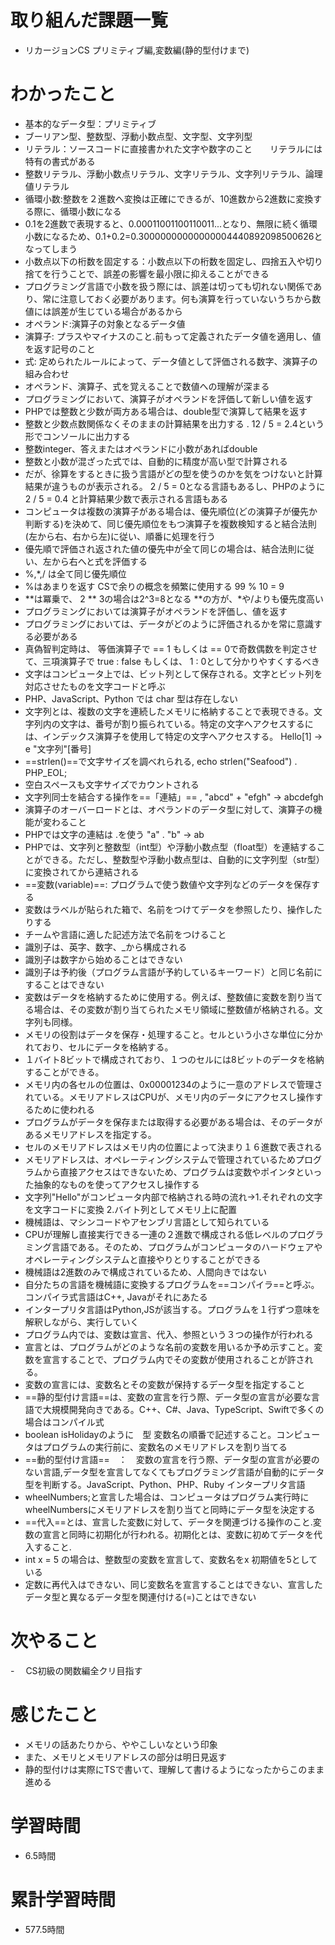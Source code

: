 # 取り組んだ課題一覧
- リカージョンCS プリミティブ編,変数編(静的型付けまで)

# わかったこと
- 基本的なデータ型：プリミティブ
- ブーリアン型、整数型、浮動小数点型、文字型、文字列型
- リテラル：ソースコードに直接書かれた文字や数字のこと　　リテラルには特有の書式がある
- 整数リテラル、浮動小数点リテラル、文字リテラル、文字列リテラル、論理値リテラル
- 循環小数:整数を２進数へ変換は正確にできるが、10進数から2進数に変換する際に、循環小数になる
- 0.1を2進数で表現すると、0.00011001100110011...となり、無限に続く循環小数になるため、0.1+0.2=0.30000000000000004440892098500626となってしまう
- 小数点以下の桁数を固定する：小数点以下の桁数を固定し、四捨五入や切り捨てを行うことで、誤差の影響を最小限に抑えることができる
- プログラミング言語で小数を扱う際には、誤差は切っても切れない関係であり、常に注意しておく必要があります。何も演算を行っていないうちから数値には誤差が生じている場合があるから
- オペランド:演算子の対象となるデータ値
- 演算子: プラスやマイナスのこと.前もって定義されたデータ値を適用し、値を返す記号のこと
- 式: 定められたルールによって、データ値として評価される数字、演算子の組み合わせ
- オペランド、演算子、式を覚えることで数値への理解が深まる
- プログラミングにおいて、演算子がオペランドを評価して新しい値を返す
- PHPでは整数と少数が両方ある場合は、double型で演算して結果を返す
- 整数と少数点数関係なくそのままの計算結果を出力する . 12 / 5 = 2.4という形でコンソールに出力する
- 整数integer、答えまたはオペランドに小数があればdouble
- 整数と小数が混ざった式では、自動的に精度が高い型で計算される
- だが、徐算をするときに扱う言語がどの型を使うのかを気をつけないと計算結果が違うものが表示される。 2 / 5 = 0となる言語もあるし、PHPのように 2 / 5 = 0.4 と計算結果少数で表示される言語もある
- コンピュータは複数の演算子がある場合は、優先順位(どの演算子が優先か判断する)を決めて、同じ優先順位をもつ演算子を複数検知すると結合法則(左から右、右から左)に従い、順番に処理を行う
- 優先順で評価され返された値の優先中が全て同じの場合は、結合法則に従い、左から右へと式を評価する
- %,*,/ は全て同じ優先順位
- %はあまりを返す CSで余りの概念を頻繁に使用する 99 % 10 = 9
- **は冪乗で、 2 ** 3の場合は2^3=8となる **の方が、*や/よりも優先度高い
- プログラミングにおいては演算子がオペランドを評価し、値を返す
- プログラミングにおいては、データがどのように評価されるかを常に意識する必要がある
- 真偽智判定時は、 等価演算子で == 1 もしくは == 0で奇数偶数を判定させて、三項演算子で true : false もしくは、 1 : 0として分かりやすくするべき
- 文字はコンピュータ上では、ビット列として保存される。文字とビット列を対応させたものを文字コードと呼ぶ
- PHP、JavaScript、Python では char 型は存在しない
- 文字列とは、複数の文字を連続したメモリに格納することで表現できる。文字列内の文字は、番号が割り振られている。特定の文字へアクセスするには、インデックス演算子を使用して特定の文字へアクセスする。 Hello[1] -> e  "文字列"[番号]
- ==strlen()==で文字サイズを調べれられる, echo strlen("Seafood") . PHP_EOL;
- 空白スペースも文字サイズでカウントされる
- 文字列同士を結合する操作を==「連結」== , "abcd" + "efgh" -> abcdefgh
- 演算子のオーバーロードとは、オペランドのデータ型に対して、演算子の機能が変わること
- PHPでは文字の連結は .を使う "a" . "b" -> ab
- PHPでは、文字列と整数型（int型）や浮動小数点型（float型）を連結することができる。ただし、整数型や浮動小数点型は、自動的に文字列型（str型）に変換されてから連結される
- ==変数(variable)==: プログラムで使う数値や文字列などのデータを保存する
- 変数はラベルが貼られた箱で、名前をつけてデータを参照したり、操作したりする
- チームや言語に適した記述方法で名前をつけること
- 識別子は、英字、数字、_から構成される
- 識別子は数字から始めることはできない
- 識別子は予約後（プログラム言語が予約しているキーワード）と同じ名前にすることはできない
- 変数はデータを格納するために使用する。例えば、整数値に変数を割り当てる場合は、その変数が割り当てられたメモリ領域に整数値が格納される。文字列も同様。
- メモリの役割はデータを保存・処理すること。セルという小さな単位に分かれており、セルにデータを格納する。
- １バイト8ビットで構成されており、１つのセルには8ビットのデータを格納することができる。
- メモリ内の各セルの位置は、0x00001234のように一意のアドレスで管理されている。メモリアドレスはCPUが、メモリ内のデータにアクセスし操作するために使われる
- プログラムがデータを保存または取得する必要がある場合は、そのデータがあるメモリアドレスを指定する。
- セルのメモリアドレスはメモリ内の位置によって決まり１６進数で表される
- メモリアドレスは、オペレーティングシステムで管理されているためプログラムから直接アクセスはできないため、プログラムは変数やポインタといった抽象的なものを使ってアクセスし操作する
- 文字列"Hello"がコンピュータ内部で格納される時の流れ→1.それぞれの文字を文字コードに変換  2.バイト列としてメモリ上に配置
- 機械語は、マシンコードやアセンブリ言語として知られている
- CPUが理解し直接実行できる一連の２進数で構成される低レベルのプログラミング言語である。そのため、プログラムがコンピュータのハードウェアやオペレーティングシステムと直接やりとりすることができる
- 機械語は2進数のみで構成されているため、人間向きではない
- 自分たちの言語を機械語に変換するプログラムを==コンパイラ==と呼ぶ。コンパイラ式言語はC++, Javaがそれにあたる
- インタープリタ言語はPython,JSが該当する。プログラムを１行ずつ意味を解釈しながら、実行していく
- プログラム内では、変数は宣言、代入、参照という３つの操作が行われる
- 宣言とは、プログラムがどのような名前の変数を用いるか予め示すこと。変数を宣言することで、プログラム内でその変数が使用されることが許される。
- 変数の宣言には、変数名とその変数が保持するデータ型を指定すること
- ==静的型付け言語==は、変数の宣言を行う際、データ型の宣言が必要な言語で大規模開発向きである。C++、C#、Java、TypeScript、Swiftで多くの場合はコンパイル式
- boolean isHolidayのように　型 変数名の順番で記述すること。コンピュータはプログラムの実行前に、変数名のメモリアドレスを割り当てる
- ==動的型付け言語==　：　変数の宣言を行う際、データ型の宣言が必要のない言語,データ型を宣言してなくてもプログラミング言語が自動的にデータ型を判断する。JavaScript、Python、PHP、Ruby インタープリタ言語
- wheelNumbers;と宣言した場合は、コンピュータはプログラム実行時にwheelNumbersにメモリアドレスを割り当てと同時にデータ型を決定する
- ==代入==とは、宣言した変数に対して、データを関連づける操作のこと.変数の宣言と同時に初期化が行われる。初期化とは、変数に初めてデータを代入すること.
- int x = 5 の場合は、整数型の変数を宣言して、変数名をx 初期値を5としている
- 定数に再代入はできない、同じ変数名を宣言することはできない、宣言したデータ型と異なるデータ型を関連付ける(=)ことはできない



# 次やること
-　 CS初級の関数編全クリ目指す

# 感じたこと
- メモリの話あたりから、ややこしいなという印象
- また、メモリとメモリアドレスの部分は明日見返す
- 静的型付けは実際にTSで書いて、理解して書けるようになったからこのまま進める

# 学習時間
- 6.5時間

# 累計学習時間
- 577.5時間
